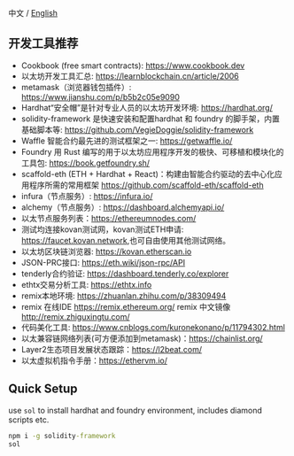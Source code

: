 中文 / [English](https://github.com/Dapp-Learning-DAO/Dapp-Learning/blob/main/docs/develop-tools-en.md)

## 开发工具推荐    
- Cookbook (free smart contracts): <https://www.cookbook.dev>
- 以太坊开发工具汇总: <https://learnblockchain.cn/article/2006>
- metamask（浏览器钱包插件）: <https://www.jianshu.com/p/b5b2c05e9090>
- Hardhat“安全帽”是针对专业人员的以太坊开发环境: <https://hardhat.org/>
- solidity-framework 是快速安装和配置hardhat 和 foundry 的脚手架，内置基础脚本等: <https://github.com/VegieDoggie/solidity-framework>
- Waffle 智能合约最先进的测试框架之一: <https://getwaffle.io/>
- Foundry 用 Rust 编写的用于以太坊应用程序开发的极快、可移植和模块化的工具包: <https://book.getfoundry.sh/>
- scaffold-eth (ETH + Hardhat + React)：构建由智能合约驱动的去中心化应用程序所需的常用框架 <https://github.com/scaffold-eth/scaffold-eth>
- infura（节点服务）: <https://infura.io/>
- alchemy（节点服务）: <https://dashboard.alchemyapi.io/>
- 以太节点服务列表：<https://ethereumnodes.com/>
- 测试均连接kovan测试网，kovan测试ETH申请: <https://faucet.kovan.network>,也可自由使用其他测试网络。
- 以太坊区块链浏览器: <https://kovan.etherscan.io>
- JSON-PRC接口: <https://eth.wiki/json-rpc/API>
- tenderly合约验证: <https://dashboard.tenderly.co/explorer>
- ethtx交易分析工具: <https://ethtx.info>
- remix本地环境: <https://zhuanlan.zhihu.com/p/38309494>
- remix 在线IDE <https://remix.ethereum.org/>  remix 中文镜像 <http://remix.zhiguxingtu.com/>
- 代码美化工具: <https://www.cnblogs.com/kuronekonano/p/11794302.html>
- 以太兼容链网络列表(可方便添加到metamask)：<https://chainlist.org/>
- Layer2生态项目发展状态跟踪：<https://l2beat.com/>
- 以太虚拟机指令手册：<https://ethervm.io/>
## Quick Setup

use `sol` to install hardhat and foundry environment, includes diamond scripts etc.

```cmd
npm i -g solidity-framework
sol
```
